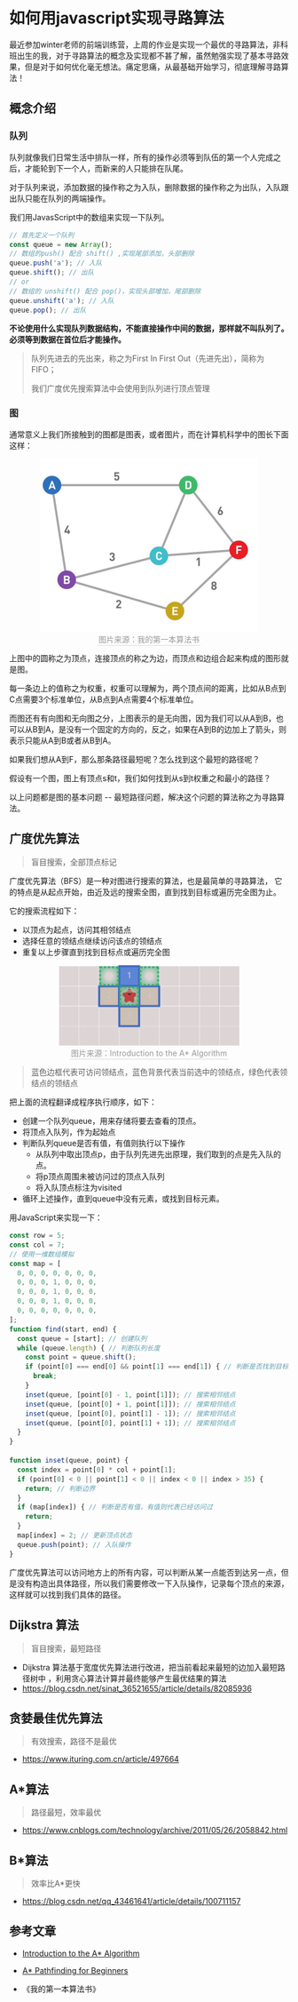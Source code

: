 # 如何用javascript实现寻路算法
最近参加winter老师的前端训练营，上周的作业是实现一个最优的寻路算法，非科班出生的我，对于寻路算法的概念及实现都不甚了解，虽然勉强实现了基本寻路效果，但是对于如何优化毫无想法。痛定思痛，从最基础开始学习，彻底理解寻路算法！

## 概念介绍

### 队列

队列就像我们日常生活中排队一样，所有的操作必须等到队伍的第一个人完成之后，才能轮到下一个人，而新来的人只能排在队尾。

对于队列来说，添加数据的操作称之为入队，删除数据的操作称之为出队，入队跟出队只能在队列的两端操作。

我们用JavasScript中的数组来实现一下队列。

```javascript
// 首先定义一个队列
const queue = new Array();
// 数组的push() 配合 shift() ,实现尾部添加，头部删除
queue.push('a'); // 入队
queue.shift(); // 出队
// or
// 数组的 unshift() 配合 pop()，实现头部增加，尾部删除
queue.unshift('a'); // 入队
queue.pop(); // 出队
```

**不论使用什么实现队列数据结构，不能直接操作中间的数据，那样就不叫队列了。必须等到数据在首位后才能操作。**

> 队列先进去的先出来，称之为First In First Out（先进先出），简称为 FIFO；
>
> 我们广度优先搜索算法中会使用到队列进行顶点管理

### 图

通常意义上我们所接触到的图都是图表，或者图片，而在计算机科学中的图长下面这样：

<center>   
	<img src="./media/epub_25016186_221.jpg" alt="epub_25016186_221" title="图片来源：我的第一本算法书" style="zoom:50%;" /> 
    <br>
    <span style="color:orange; border-bottom: 1px solid #d9d9d9;color: #999;padding: 2px;">图片来源：我的第一本算法书</span>
</center>




上图中的圆称之为顶点，连接顶点的称之为边，而顶点和边组合起来构成的图形就是图。

每一条边上的值称之为权重，权重可以理解为，两个顶点间的距离，比如从B点到C点需要3个标准单位，从B点到A点需要4个标准单位。

而图还有有向图和无向图之分，上图表示的是无向图，因为我们可以从A到B，也可以从B到A，是没有一个固定的方向的，反之，如果在A到B的边加上了箭头，则表示只能从A到B或者从B到A。

如果我们想从A到F，那么那条路径最短呢？怎么找到这个最短的路径呢？

假设有一个图，图上有顶点s和t，我们如何找到从s到t权重之和最小的路径？ 

以上问题都是图的基本问题 -- 最短路径问题，解决这个问题的算法称之为寻路算法。

## 广度优先算法

> 盲目搜索，全部顶点标记

广度优先算法（BFS）是一种对图进行搜索的算法，也是最简单的寻路算法， 它的特点是从起点开始，由近及远的搜索全图，直到找到目标或遍历完全图为止。

它的搜索流程如下：

* 以顶点为起点，访问其相邻结点
* 选择任意的领结点继续访问该点的领结点
* 重复以上步骤直到找到目标点或遍历完全图

<center>   
	<img src="./media/8010FF73-160A-4134-81FB-39EC42F11A48.png" alt="epub_25016186_221" title="图片来源：Introduction to the A* Algorithm" style="zoom:50%;" /> 
    <br>
    <span style="color:orange; border-bottom: 1px solid #d9d9d9;color: #999;padding: 2px;">图片来源：Introduction to the A* Algorithm</span>
</center>

> 蓝色边框代表可访问领结点，蓝色背景代表当前选中的领结点，绿色代表领结点的领结点

把上面的流程翻译成程序执行顺序，如下：

* 创建一个队列queue，用来存储将要去查看的顶点。
* 将顶点入队列，作为起始点
* 判断队列queue是否有值，有值则执行以下操作
  * 从队列中取出顶点p，由于队列先进先出原理，我们取到的点是先入队的点。
  * 将p顶点周围未被访问过的顶点入队列
  * 将入队顶点标注为visited
* 循环上述操作，直到queue中没有元素，或找到目标元素。

用JavaScript来实现一下：

```javascript
const row = 5;
const col = 7;
// 使用一维数组模拟
const map = [
  0, 0, 0, 0, 0, 0, 0,
  0, 0, 0, 1, 0, 0, 0,
  0, 0, 0, 1, 0, 0, 0,
  0, 0, 0, 1, 0, 0, 0,
  0, 0, 0, 0, 0, 0, 0,
];
function find(start, end) {
  const queue = [start]; // 创建队列
  while (queue.length) { // 判断队列长度
    const point = queue.shift();
    if (point[0] === end[0] && point[1] === end[1]) { // 判断是否找到目标点
      break;
    }
    inset(queue, [point[0] - 1, point[1]]); // 搜索相邻结点
    inset(queue, [point[0] + 1, point[1]]);	// 搜索相邻结点
    inset(queue, [point[0], point[1] - 1]);	// 搜索相邻结点
    inset(queue, [point[0], point[1] + 1]);	// 搜索相邻结点
  }
}

function inset(queue, point) {
  const index = point[0] * col + point[1];
  if (point[0] < 0 || point[1] < 0 || index < 0 || index > 35) {
    return; // 判断边界
  }
  if (map[index]) { // 判断是否有值，有值则代表已经访问过
    return;
  }
  map[index] = 2; // 更新顶点状态
  queue.push(point); // 入队操作
}
```

广度优先算法可以访问地方上的所有内容，可以判断从某一点能否到达另一点，但是没有构造出具体路径，所以我们需要修改一下入队操作，记录每个顶点的来源，这样就可以找到我们具体的路径。

## Dijkstra 算法

> 盲目搜索，最短路径
* Dijkstra 算法基于宽度优先算法进行改进，把当前看起来最短的边加入最短路径树中 ，利用贪心算法计算并最终能够产生最优结果的算法
* https://blog.csdn.net/sinat_36521655/article/details/82085936

## 贪婪最佳优先算法
> 有效搜索，路径不是最优
* https://www.ituring.com.cn/article/497664

## A*算法
> 路径最短，效率最优
* https://www.cnblogs.com/technology/archive/2011/05/26/2058842.html

## B*算法
> 效率比A*更快
* https://blog.csdn.net/qq_43461641/article/details/100711157

## 参考文章
* [Introduction to the A* Algorithm](https://www.redblobgames.com/pathfinding/a-star/introduction.html) 
* [A* Pathfinding for Beginners](https://www.gamedev.net/tutorials/_/technical/artificial-intelligence/a-pathfinding-for-beginners-r2003/)

* 《我的第一本算法书》